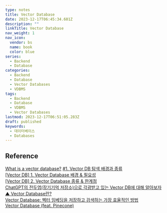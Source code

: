 ```yaml
---
type: notes
title: Vector Database
date: 2023-12-17T06:45:34.601Z
description: ""
linkTitle: Vector Database
nav_weight: 1
nav_icon:
  vendor: bs
  name: book
  color: blue
series:
  - Backend
  - Database
categories:
  - Backend
  - Database
  - Vector Databases
  - VDBMS
tags:
  - Backend
  - Database
  - VDBMS
  - Vector Databases
lastmod: 2023-12-17T06:51:05.283Z
draft: published
keywords:
  - 데이터베이스
  - Databases
---
```


## Reference

[What is a vector database?](https://learn.microsoft.com/en-us/semantic-kernel/memories/vector-db)
[#1. Vector DB 탐색 배경과 종류](https://velog.io/@woonge/Vector-DB-%EB%A7%A8%EB%95%85%EC%97%90-%ED%97%A4%EB%94%A9%ED%95%98%EA%B8%B0-1)  
[[Vector DB] 1. Vector Database 배경 & 필요성](https://hotorch.tistory.com/407)  
[[Vector DB] 2. Vector Database 종류 & 한계점](https://hotorch.tistory.com/406)  
[ChatGPT의 전두엽(장기기억 저장소)으로 각광받고 있는 Vector DB에 대해 알아보자](https://devocean.sk.com/blog/techBoardDetail.do?ID=164964&boardType=techBlog)  
[▲ Vector Database란?](https://news.hada.io/topic?id=9147&utm_source=pytorchkr)  
[Vector Database: 벡터 임베딩을 저장하고 검색하는 가장 효율적인 방법](https://smilegate.ai/en/2023/11/07/vector-database-%EB%B2%A1%ED%84%B0-%EC%9E%84%EB%B2%A0%EB%94%A9%EC%9D%84-%EC%A0%80%EC%9E%A5%ED%95%98%EA%B3%A0-%EA%B2%80%EC%83%89%ED%95%98%EB%8A%94-%EA%B0%80%EC%9E%A5-%ED%9A%A8%EC%9C%A8%EC%A0%81/)  
[Vector Database (feat. Pinecone)](https://velog.io/@tura/vector-databases)

